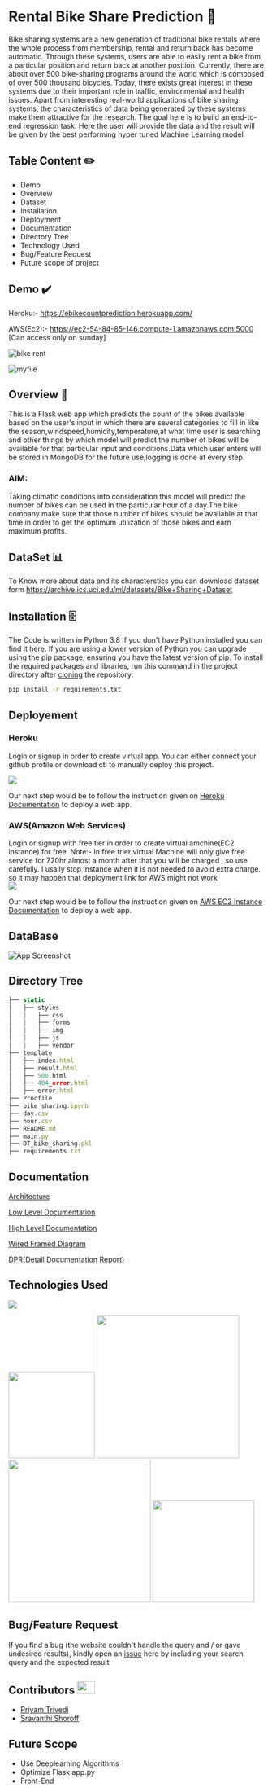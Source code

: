 
# Rental Bike Share Prediction 🚴

Bike sharing systems are a new generation of traditional bike rentals where the whole
process from membership, rental and return back has become automatic. Through
these systems, users are able to easily rent a bike from a particular position and return
back at another position. Currently, there are about over 500 bike-sharing programs
around the world which is composed of over 500 thousand bicycles. Today, there exists
great interest in these systems due to their important role in traffic, environmental and
health issues. Apart from interesting real-world applications of bike sharing systems, the
characteristics of data being generated by these systems make them attractive for the
research.
The goal here is to build an end-to-end regression task. Here the user will provide the
data and the result will be given by the best performing hyper tuned Machine Learning
model

## Table Content ✏️

 - Demo
 - Overview
 - Dataset
 - Installation
 - Deployment
 - Documentation
 - Directory Tree
 - Technology Used
 - Bug/Feature Request
 - Future scope of project
 





## Demo ✔️
Heroku:- https://ebikecountprediction.herokuapp.com/


AWS(Ec2):- https://ec2-54-84-85-146.compute-1.amazonaws.com:5000 [Can access only on sunday]

![bike rent](https://i.imgur.com/xYGFeks.gifhttps://i.imgur.com/xYGFeks.gif)


![myfile](https://user-images.githubusercontent.com/52455330/139071980-91302a8a-37b1-4196-803e-f91b1de2ee5b.gif)
  
## Overview 📜

This is a Flask web app which predicts the count of the bikes available based on the user's input in which there are several categories to fill in like the season,windspeed,humidity,temperature,at what time user is searching and other things by which model will predict the number of bikes will be available for that particular input and conditions.Data which user enters will be stored in MongoDB for the future use,logging is done at every step.

### AIM:
Taking climatic conditions into consideration this model will predict the number of bikes can be used in the particular hour of a day.The bike company make sure that those number of bikes should be available at that time in order to get the optimum utilization of those bikes and earn maximum profits.

  
## DataSet 📊

To Know more about data and its characterstics you can download dataset form https://archive.ics.uci.edu/ml/datasets/Bike+Sharing+Dataset 



  
## Installation 🗄️

The Code is written in Python 3.8 If you don't have Python installed you can find it [here](https://www.python.org/downloads/). If you are using a lower version of Python you can upgrade using the pip package, ensuring you have the latest version of pip. To install the required packages and libraries, run this command in the project directory after [cloning](https://github.com/Priyam-Trivedi/ebike_count_prediction/tree/master) the repository:
```bash
pip install -r requirements.txt
```

## Deployement
### Heroku
Login or signup in order to create virtual app. You can either connect your github profile or download ctl to manually deploy this project.

[![](https://i.imgur.com/dKmlpqX.png)](https://heroku.com)

Our next step would be to follow the instruction given on [Heroku Documentation](https://devcenter.heroku.com/articles/getting-started-with-python) to deploy a web app.

### AWS(Amazon Web Services)
Login or signup with free tier in order to create virtual amchine(EC2 instance) for free. 
Note:- In free trier virtual Machine will only give free service for 720hr almost a month after that you will be charged , so use carefully. I usally stop instance when it is not needed to avoid extra charge. so it may happen that deployment link for AWS might not work  
[![](https://i.imgur.com/r9pJG6J.png)](https://heroku.com)

Our next step would be to follow the instruction given on [AWS EC2 Instance Documentation](https://aws.amazon.com/getting-started/tutorials/deploy-code-vm/) to deploy a web app.


## DataBase

![App Screenshot](https://i.imgur.com/JMI7vmQ.png)

  
## Directory Tree

```javascript
├── static 
│   ├── styles
│   |   ├── css
│   |   ├── forms
│   |   ├── img
│   |   ├── js
│   |   ├── vendor
├── template
│   ├── index.html
│   ├── result.html
│   ├── 500.html
│   ├── 404_error.html
│   ├── error.html
├── Procfile
├── bike sharing.ipynb
├── day.csv
├── hour.csv
├── README.md
├── main.py
├── DT_bike_sharing.pkl
├── requirements.txt


```

  
## Documentation

[Architecture](https://drive.google.com/file/d/1sp_UYlxHm4Y7CjXxX3dMEm6_S1iZLqOU/view?usp=sharing)

[Low Level Documentation](https://drive.google.com/file/d/11A5XLASni1cStVwmX1-vNNmEt4FjzM4E/view?usp=sharing)

[High Level Documentation](https://drive.google.com/file/d/1GWD1QqbAzpTVpna5WQvPCOXvAwkDTY74/view?usp=sharing)

[Wired Framed Diagram](https://drive.google.com/file/d/10IJXCuvYf6klxRKUD4X6whd497E5UuYj/view?usp=sharing)

[DPR(Detail Documentation Report)](https://drive.google.com/file/d/1rHVn0pX20ktXifOkuCYvU3Z9G1dv7oVG/view?usp=sharing)



  
## Technologies Used

![](https://forthebadge.com/images/badges/made-with-python.svg)

[<img target="_blank" src="https://flask.palletsprojects.com/en/1.1.x/_images/flask-logo.png" width=170>](https://flask.palletsprojects.com/en/1.1.x/) [<img target="_blank" src="https://upload.wikimedia.org/wikipedia/commons/3/32/Mongo-db-logo.png" width=280>](https://account.mongodb.com/account/login?n=%2Fv2%2F613a4456b613903d19ff6a0d&nextHash=%23metrics%2FreplicaSet%2F613a452891e112710853bd33%2Fexplorer%2Fbike%2Fuser_details%2Ffind)[<img target="_blank" src="https://encrypted-tbn0.gstatic.com/images?q=tbn:ANd9GcSEHMPPej34qcJENKeCNdpqnZ5V9vLrmwVIvw&usqp=CAU" width=280>](https://aws.amazon.com/) [<img target="_blank" src="https://seeklogo.com/images/B/bootstrap-logo-69A1CCC10B-seeklogo.com.png" width=200>](https://getbootstrap.com/) 


## Bug/Feature Request
If you find a bug (the website couldn't handle the query and / or gave undesired results), kindly open an [issue](https://github.com/Priyam-Trivedi/ebike_count_prediction/issues) here by including your search query and the expected result

  
## Contributors <img src="https://raw.githubusercontent.com/TheDudeThatCode/TheDudeThatCode/master/Assets/Developer.gif" width=35 height=25>

- [Priyam Trivedi](https://github.com/Priyam-Trivedi)
- [Sravanthi Shoroff](https://github.com/sravanthishoroff)

## Future Scope

* Use Deeplearning Algorithms
* Optimize Flask app.py
* Front-End 
